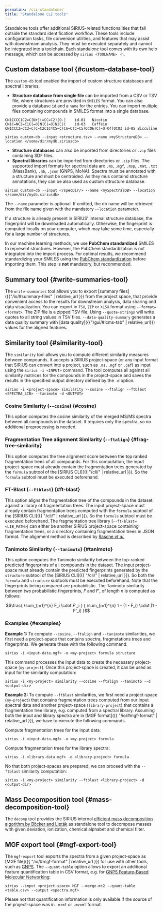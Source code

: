 ```yaml
---
permalink: /cli-standalone/
title: "Standalone CLI tools"
---
```

Standalone tools offer additional SIRIUS-related functionalities that fall outside the standard identification workflow.
These tools include configuration tasks, file conversion utilities, and features that may assist with downstream analysis.
They must be executed separately and cannot be integrated into a toolchain.
Each standalone tool comes with its own
help message, which can be accessed by `sirius <TOOLNAME> -h`.


## Custom database tool {#custom-database-tool}
The `custom-db` tool enabled the import of custom structure databases and spectral libraries.

- **Structure database from single file** can be imported from a CSV or TSV file, where 
    structures are provided in `SMILES` format. You can also provide a database `id` and a `name` for the entries. You can import multiple files containing compounds in SMILES format into a single database. 

```
CN1CCCC1C2=C[N+](=CC=C2)[O-]	id-01	Nicotin
CN1C=NC2=C1C(=O)N(C(=O)N2C)C	id-03	Caffein
CN1CCC2=CC3=C(C=C2C1C4C5=C(C6=C(C=C5)OCO6)C(=O)O4)OCO3 id-05 Bicculine
```

```shell
sirius custom-db --input <structure.tsv> --name <myStructureDB> --location </some/dir/mydb.siriusdb>
```

- **Structure databases** can also be imported from directories or `.zip` files containing SDF files. 
- **Spectral libraries** can be imported from directories or `.zip` files. The supported import formats for spectral data are `.ms`, `.mgf`, `.msp`, `.mat`, `.txt` (MassBank), `.mb`, `.json` (GNPS, MoNA). Spectra must be annotated with a structure and must be centroided. As they mus containd structure annotations, they can be also used as custom sttructure database.

```shell
sirius custom-db --input </specDir/> --name <mySpectralDB> --location </some/dir/mydb.siriusdb>
```
The `--name` parameter is optional. If omitted, the db name will be retrieved from the file name given with the mandatory `--location` parameter.

If a structure is already present in
SIRIUS' internal structure database, the fingerprint will be downloaded automatically. Otherwise, the fingerprint is computed locally on your computer, 
which may take some time, especially for a large number of structures.


In our machine learning methods, we use **PubChem standardized** SMILES to represent structures. 
However, the PubChem standardization is not integrated into the import process. For optimal results, we recommend standardizing
your SMILES using the [PubChem standardization](https://pubchem.ncbi.nlm.nih.gov/standardize/standardize.cgi) before importing them. This step is **not** mandatory, but recommended.


## Summary tool {#write-summaries-tool}

The `write-summaries` tool allows you to export [summary files]({{"/io/#summary-files" | relative_url }}) from the project space, that provide convenient access to the results for downstream analysis, data sharing and data visualization. You can export in `TSV`, `ZIP` or `XLSX` format using `--format=<format>`. The ZIP file is a zipped TSV file. Using `--quote-strings` will write quotes to all string values in TSV files. `--data-quality-summary` generates a data quality summary with [data quality]({{"/gui/#lcms-tab" | relative_url}}) values for the aligned features.


## Similarity tool {#similarity-tool}
The `similarity` tool allows you to compute different similarity measures between compounds.
It accepts a SIRIUS project-space (or any input format that SIRIUS can convert into a project, such as `.ms`, `.mgf` or `.cef`) 
as input using the `sirius -i <INPUT>` command.
The tool computes all against all similarity matrices for the compounds in
the project-space and saves the results in the specified output directory defined by the `-d` option.

```shell
sirius -i <project-space> similarity --cosine --ftalign --ftblast <SPECTRA_LIB> --tanimoto -d <OUTPUT>
```

### Cosine Similarity   (`--cosine`) {#cosine}
This option computes the cosine similarity of the merged MS/MS spectra between all compounds in the dataset.
It requires only the spectra, so no additional preprocessing is needed.

### Fragmentation Tree alignment Similarity  (`--ftalign`) {#frag-tree-similarity}
This option computes the tree alignment score between the top ranked fragmentation trees of all compounds.
For this computation, the input project-space must already contain the fragmentation trees generated by the `formula` subtool of the [SIRIUS CLI]({{ "/cli/" | relative_url }}). So the `formula` subtool must be executed beforehand. 

### FT-Blast (`--ftblast`) {#ft-blast}
This option aligns the fragmentation tree of the compounds in the dataset against a library of fragmentation trees. 
The input project-space must already contain fragmentation trees computed with the `formula` subtool of the [SIRIUS CLI]({{ "/cli/" | relative_url }}).
So the `formula` subtool must be executed beforehand. The fragmentation tree library (`--ft-blast=<LIB_PATH>`) can either be another
SIRIUS project-space containing fragmentation trees, or a directory containing fragmentation trees in JSON format.
The alignment method is described by [Rasche *et al.*](https://doi.org/10.1021/ac300304u)

### Tanimoto Similarity (`--tanimoto`) {#tanimoto}
This option computes the Tanimoto similarity between the top-ranked predicted fingerprints of all compounds in the dataset.
The input project-space must already contain the predicted fingerprints generated by the `structure` subtool of the [SIRIUS CLI]({{ "/cli/" | relative_url }}).
So both the `formula` and `structure` subtools must be executed beforehand.
Note that the fingerprints being compared are probabilistic. The Tanimoto similarity
between two probabilistic fingerprints, 
$F$ and $F'$, of length $n$ is computed as follows:

$$\frac{ \sum_{i=1}^{n} F_i \cdot F'_i } { \sum_{i=1}^{n} 1 - (1 - F_i) \cdot (1 - F'_i) }$$

### Examples {#examples}

**Example 1:**
To compute  `--cosine`, `--ftalign`  and `--tanimoto` similarities, we first need a project-space
that contains spectra, fragmetations trees and fingerprints. We generate these with the following command:
```shell
sirius -i <input-data.mgf> -o <my-project> formula structure
```

This command processes the input data to create the necessary project-space (`my-project`). 
Once this project-space is created, it can be used as input for the similarity computation:
```shell
sirius -i <my-project> similarity --cosine --ftalign --tanimoto --d <output-dir>
```

**Example 2:**
To compute `--ftblast` similarities, we first need a project-space (`my-project`)
that contains fragmentation trees computed from our input spectral data and another project-space (`library-project`) that contains a fragmentation tree library, e.g. computed from a spectral library. 
Assuming both the input and library spectra are in [MGF format]({{ "/io/#mgf-format" | relative_url }}), we have to execute 
the following commands.

Compute fragmentation trees for the input data:
```shell
sirius -i <input-data.mgf> -o <my-project> formula
```

Compute fragmentation trees for the library spectra:
```shell
sirius -i <library-data.mgf> -o <library-project> formula
```

No that both project-spaces are prepared, we can proceed with the `--ftblast` similarity computation:
```shell
sirius -i <my-project> similarity --ftblast <library-project> -d <output-dir>
```

## Mass Decomposition tool {#mass-decomposition-tool}
The `decomp` tool provides the SIRIUS internal [efficient mass decomposition 
algorithm by Böcker and Lipták](https://doi.org/10.1145/1066677.1066715) as standalone tool to decompose masses with given deviation, ionization, chemical alphabet and chemical filter.

## MGF export tool {#mgf-export-tool}
The `mgf-export` tool exports the spectra from a given project-space as [MGF file]({{ "/io/#mgf-format" | relative_url }}) for use with other tools, such as [GNPS](https://gnps.ucsd.edu/ProteoSAFe/static/gnps-splash.jsp).
The `--quant-table` option allows to export an additional feature quantification table in CSV format,
e.g. for [GNPS Feature-Based Molecular Networking](https://ccms-ucsd.github.io/GNPSDocumentation/featurebasedmolecularnetworking/):
```shell
sirius --input <project-space> MGF --merge-ms2 --quant-table <table.csv> --output <spectra.mgf>
```
Please not that quantification information is only available if the source of the project-space was in `.mzml` or `.mzxml` format.